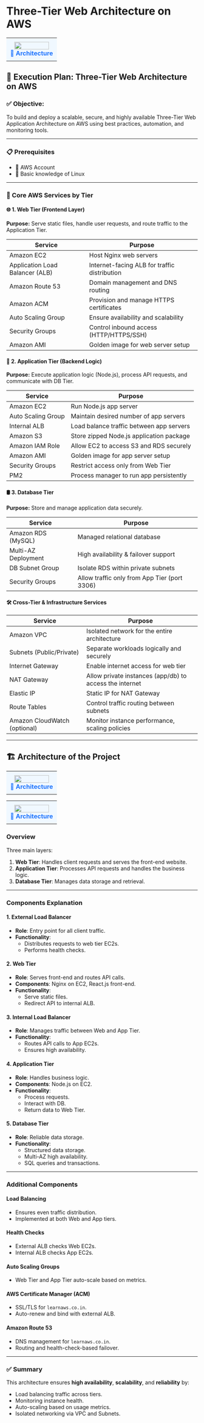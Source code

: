 # Three-Tier Web Architecture on AWS
<table>
  <tr>
    <td align="center" style="background-color:#f0f8ff; padding:10px;">
      <img src="https://github.com/arumullayaswanth/Three-Tier-AWS-Architecture-project/blob/ba799da6d68cf3817b9d4108e9511f826f812f32/pictures/Building%20a%203-Tier%20Architecture%20on%20AWS.png" width="90%">
      <br><b style="color:#1f75fe;">🔵 Architecture</b>
    </td>
  </tr>
</table>

## 🧾 Execution Plan: Three-Tier Web Architecture on AWS

### ✅ Objective:
To build and deploy a scalable, secure, and highly available Three-Tier Web Application Architecture on AWS using best practices, automation, and monitoring tools.

---

### 📋 Prerequisites
- 📌 AWS Account
- 📌 Basic knowledge of Linux

---

### 🧱 Core AWS Services by Tier

#### 🌐 1. Web Tier (Frontend Layer)
**Purpose:** Serve static files, handle user requests, and route traffic to the Application Tier.

| Service                         | Purpose                                       |
|---------------------------------|-----------------------------------------------|
| Amazon EC2                      | Host Nginx web servers                        |
| Application Load Balancer (ALB)| Internet-facing ALB for traffic distribution  |
| Amazon Route 53                 | Domain management and DNS routing             |
| Amazon ACM                     | Provision and manage HTTPS certificates       |
| Auto Scaling Group              | Ensure availability and scalability           |
| Security Groups                 | Control inbound access (HTTP/HTTPS/SSH)       |
| Amazon AMI                      | Golden image for web server setup            |

#### 🧠 2. Application Tier (Backend Logic)
**Purpose:** Execute application logic (Node.js), process API requests, and communicate with DB Tier.

| Service                         | Purpose                                       |
|---------------------------------|-----------------------------------------------|
| Amazon EC2                      | Run Node.js app server                        |
| Auto Scaling Group              | Maintain desired number of app servers        |
| Internal ALB                    | Load balance traffic between app servers      |
| Amazon S3                       | Store zipped Node.js application package      |
| Amazon IAM Role                 | Allow EC2 to access S3 and RDS securely       |
| Amazon AMI                      | Golden image for app server setup             |
| Security Groups                 | Restrict access only from Web Tier            |
| PM2                             | Process manager to run app persistently       |

#### 🛢️ 3. Database Tier
**Purpose:** Store and manage application data securely.

| Service               | Purpose                                        |
|------------------------|------------------------------------------------|
| Amazon RDS (MySQL)     | Managed relational database                   |
| Multi-AZ Deployment    | High availability & failover support          |
| DB Subnet Group        | Isolate RDS within private subnets            |
| Security Groups        | Allow traffic only from App Tier (port 3306)  |

#### 🛠️ Cross-Tier & Infrastructure Services

| Service                | Purpose                                                  |
|------------------------|----------------------------------------------------------|
| Amazon VPC             | Isolated network for the entire architecture             |
| Subnets (Public/Private)| Separate workloads logically and securely              |
| Internet Gateway       | Enable internet access for web tier                      |
| NAT Gateway            | Allow private instances (app/db) to access the internet  |
| Elastic IP             | Static IP for NAT Gateway                                |
| Route Tables           | Control traffic routing between subnets                  |
| Amazon CloudWatch (optional) | Monitor instance performance, scaling policies |

---

## 🏗️ Architecture of the Project


<table>
  <tr>
    <td align="center" style="background-color:#f0f8ff; padding:10px;">
      <img src="https://github.com/arumullayaswanth/Three-Tier-AWS-Architecture-project/blob/ba799da6d68cf3817b9d4108e9511f826f812f32/pictures/Design%20Diagram%20AWS%20Three%20Tier%20Web%20Architecture.png" width="90%">
      <br><b style="color:#1f75fe;">🔵 Architecture</b>
    </td>
  </tr>
</table>

<table>
  <tr>
    <td align="center" style="background-color:#f0f8ff; padding:10px;">
      <img src="https://github.com/arumullayaswanth/Three-Tier-AWS-Architecture-project/blob/ba799da6d68cf3817b9d4108e9511f826f812f32/pictures/Design%20Diagram%2C%203-tier%20Architecture%20Using%20AWS%20Console.webp" width="90%">
      <br><b style="color:#1f75fe;">🔵 Architecture</b>
    </td>
  </tr>
</table>






### Overview
Three main layers:
1. **Web Tier**: Handles client requests and serves the front-end website.
2. **Application Tier**: Processes API requests and handles the business logic.
3. **Database Tier**: Manages data storage and retrieval.

---

### Components Explanation

#### 1. External Load Balancer
- **Role**: Entry point for all client traffic.
- **Functionality**:
  - Distributes requests to web tier EC2s.
  - Performs health checks.

#### 2. Web Tier
- **Role**: Serves front-end and routes API calls.
- **Components**: Nginx on EC2, React.js front-end.
- **Functionality**:
  - Serve static files.
  - Redirect API to internal ALB.

#### 3. Internal Load Balancer
- **Role**: Manages traffic between Web and App Tier.
- **Functionality**:
  - Routes API calls to App EC2s.
  - Ensures high availability.

#### 4. Application Tier
- **Role**: Handles business logic.
- **Components**: Node.js on EC2.
- **Functionality**:
  - Process requests.
  - Interact with DB.
  - Return data to Web Tier.

#### 5. Database Tier
- **Role**: Reliable data storage.
- **Functionality**:
  - Structured data storage.
  - Multi-AZ high availability.
  - SQL queries and transactions.

---

### Additional Components

#### Load Balancing
- Ensures even traffic distribution.
- Implemented at both Web and App tiers.

#### Health Checks
- External ALB checks Web EC2s.
- Internal ALB checks App EC2s.

#### Auto Scaling Groups
- Web Tier and App Tier auto-scale based on metrics.

#### AWS Certificate Manager (ACM)
- SSL/TLS for `learnaws.co.in`.
- Auto-renew and bind with external ALB.

#### Amazon Route 53
- DNS management for `learnaws.co.in`.
- Routing and health-check-based failover.

---

### ✅ Summary
This architecture ensures **high availability**, **scalability**, and **reliability** by:
- Load balancing traffic across tiers.
- Monitoring instance health.
- Auto-scaling based on usage metrics.
- Isolated networking via VPC and Subnets.

